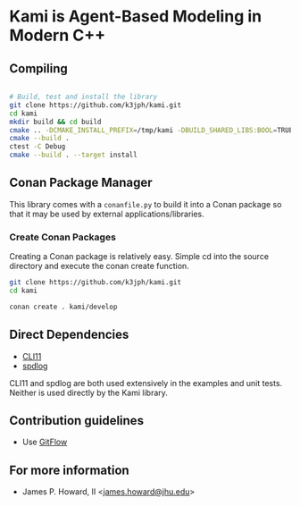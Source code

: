 # Kami is Agent-Based Modeling in Modern C++

## Compiling

```Bash

# Build, test and install the library
git clone https://github.com/k3jph/kami.git
cd kami
mkdir build && cd build
cmake .. -DCMAKE_INSTALL_PREFIX=/tmp/kami -DBUILD_SHARED_LIBS:BOOL=TRUE
cmake --build .
ctest -C Debug
cmake --build . --target install
```

## Conan Package Manager

This library comes with a `conanfile.py` to build it into a Conan package so that
it may be used by external applications/libraries.

### Create Conan Packages

Creating a Conan package is relatively easy. Simple cd into the source directory
and execute the conan create function.

```bash
git clone https://github.com/k3jph/kami.git
cd kami

conan create . kami/develop
```

## Direct Dependencies

* [CLI11](https://github.com/CLIUtils/CLI11)
* [spdlog](https://github.com/gabime/spdlog)

CLI11 and spdlog are both used extensively in the examples and unit
tests.  Neither is used directly by the Kami library.

## Contribution guidelines

* Use [GitFlow](http://nvie.com/posts/a-successful-git-branching-model/)

## For more information

* James P. Howard, II <<james.howard@jhu.edu>>